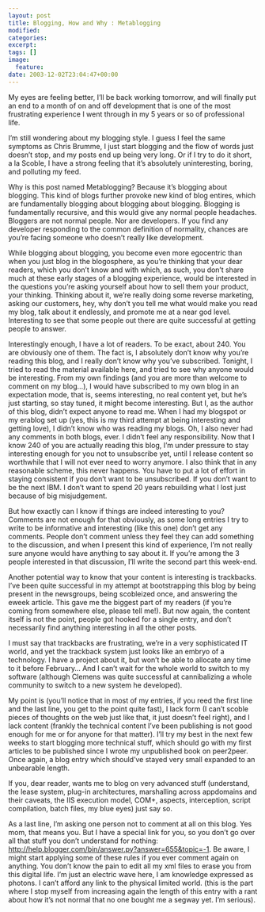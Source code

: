 ```yaml
---
layout: post
title: Blogging, How and Why : Metablogging
modified:
categories:
excerpt:
tags: []
image:
  feature:
date: 2003-12-02T23:04:47+00:00
---
```


My eyes are feeling better, I’ll be back working tomorrow, and will finally put an end to a month of on and off development that is one of the most frustrating experience I went through in my 5 years or so of professional life.

I’m still wondering about my blogging style. I guess I feel the same symptoms as Chris Brumme, I just start blogging and the flow of words just doesn’t stop, and my posts end up being very long. Or if I try to do it short, a la Scoble, I have a strong feeling that it’s absolutely uninteresting, boring, and polluting my feed.

Why is this post named Metablogging? Because it’s blogging about blogging. This kind of blogs further provoke new kind of blog entires, which are fundamentally blogging about blogging about blogging. Blogging is fundamentally recursive, and this would give any normal people headaches. Bloggers are not normal people. Nor are developers. If you find any developer responding to the common definition of normality, chances are you’re facing someone who doesn’t really like development.

While blogging about blogging, you become even more egocentric than when you just blog in the blogosphere, as you’re thinking that your dear readers, which you don’t know and with which, as such, you don’t share much at these early stages of a blogging experience,  would be interested in the questions you’re asking yourself about how to sell them your product, your thinking. Thinking about it, we’re really doing some reverse marketing, asking our customers, hey, why don’t you tell me what would make you read my blog, talk about it endlessly, and promote me at a near god level. Interesting to see that some people out there are quite successful at getting people to answer.

Interestingly enough, I have a lot of readers. To be exact, about 240. You are obviously one of them. The fact is, I absolutely don’t know why you’re reading this blog, and I really don’t know why you’ve subscribed. Tonight, I tried to read the material available here, and tried to see why anyone would be interesting. From my own findings (and you are more than welcome to comment on my blog…), I would have subscribed to my own blog in an expectation mode, that is, seems interesting, no real content yet, but he’s just starting, so stay tuned, it might become interesting. But I, as the author of this blog, didn’t expect anyone to read me. When I had my blogspot or my erablog set up (yes, this is my third attempt at being interesting and getting love), I didn’t know who was reading my blogs. Oh, I also never had any comments in both blogs, ever. I didn’t feel any responsibility. Now that I know 240 of you are actually reading this blog, I’m under pressure to stay interesting enough for you not to unsubscribe yet, until I release content so worthwhile that I will not ever need to worry anymore. I also think that in any reasonable scheme, this never happens. You have to put a lot of effort in staying consistent if you don’t want to be unsubscribed. If you don’t want to be the next IBM. I don’t want to spend 20 years rebuilding what I lost just because of big misjudgement.

But how exactly can I know if things are indeed interesting to you? Comments are not enough for that obviously, as some long entries I try to write to be informative and interesting (like this one) don’t get any comments. People don’t comment unless they feel they can add something to the discussion, and when I present this kind of experience, I’m not really sure anyone would have anything to say about it. If you’re among the 3 people interested in that discussion, I’ll write the second part this week-end.

Another potential way to know that your content is interesting is trackbacks. I’ve been quite successful in my attempt at bootstrapping this blog by being present in the newsgroups, being scobleized once, and answering the eweek article. This gave me the biggest part of my readers (if you’re coming from somewhere else, please tell me!). But now again, the content itself is not the point, people got hooked for a single entry, and don’t necessarily find anything interesting in all the other posts.

I must say that trackbacks are frustrating, we’re in a very sophisticated IT world, and yet the trackback system just looks like an embryo of a technology. I have a project about it, but won’t be able to allocate any time to it before February… And I can’t wait for the whole world to switch to my software (although Clemens was quite successful at cannibalizing a whole community to switch to a new system he developed).

My point is (you’ll notice that in most of my entries, if you reed the first line and the last line, you get to the point quite fast), I lack form (I can’t scoble pieces of thoughts on the web just like that, it just doesn’t feel right), and I lack content (frankly the technical content I’ve been publishing is not good enough for me or for anyone for that matter). I’ll try my best in the next few weeks to start blogging more technical stuff, which should go with my first articles to be published since I wrote my unpublished book on peer2peer. Once again, a blog entry which should’ve stayed very small expanded to an unbearable length.

If you, dear reader, wants me to blog on very advanced stuff (understand, the lease system, plug-in architectures, marshalling across appdomains and their caveats, the IIS execution model, COM+, aspects, interception, script compilation, batch files, my blue eyes) just say so.

As a last line, I’m asking one person not to comment at all on this blog. Yes mom, that means you. But I have a special link for you, so you don’t go over all that stuff you don’t understand for nothing: http://help.blogger.com/bin/answer.py?answer=655&topic=-1. Be aware, I might start applying some of these rules if you ever comment again on anything. You don’t know the pain to edit all my xml files to erase you from this digital life. I’m just an electric wave here, I am knowledge expressed as photons. I can’t afford any link to the physical limited world. (this is the part where I stop myself from increasing again the length of this entry with a rant about how it’s not normal that no one bought me a segway yet. I’m serious).
